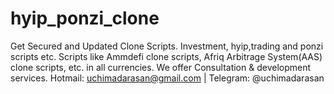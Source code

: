 # hyip_ponzi_clone
Get Secured and Updated Clone Scripts. Investment, hyip,trading and ponzi scripts etc. Scripts like Ammdefi clone scripts, Afriq Arbitrage System(AAS) clone scripts, etc. in all currencies. We offer Consultation &amp; development services. Hotmail: uchimadarasan@gmail.com | Telegram: @uchimadarasan
